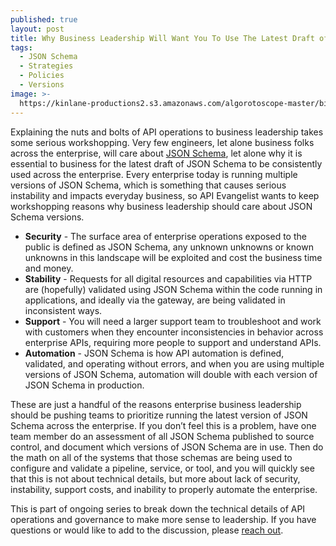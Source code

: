 ```yaml
---
published: true
layout: post
title: Why Business Leadership Will Want You To Use The Latest Draft of JSON Schema
tags:
  - JSON Schema
  - Strategies
  - Policies
  - Versions
image: >-
  https://kinlane-productions2.s3.amazonaws.com/algorotoscope-master/birth-of-a-nation-nyc-from-lex.jpeg
---
```

Explaining the nuts and bolts of API operations to business leadership takes some serious workshopping. Very few engineers, let alone business folks across the enterprise, will care about [JSON Schema](https://standards.apievangelist.com/store/json-schema/), let alone why it is essential to business for the latest draft of JSON Schema to be consistently used across the enterprise. Every enterprise today is running multiple versions of JSON Schema, which is something that causes serious instability and impacts everyday business, so API Evangelist wants to keep workshopping reasons why business leadership should care about JSON Schema versions.

- **Security** - The surface area of enterprise operations exposed to the public is defined as JSON Schema, any unknown unknowns or known unknowns in this landscape will be exploited and cost the business time and money.
- **Stability** - Requests for all digital resources and capabilities via HTTP are (hopefully) validated using JSON Schema within the code running in applications, and ideally via the gateway, are being validated in inconsistent ways.
- **Support** - You will need a larger support team to troubleshoot and work with customers when they encounter inconsistencies in behavior across enterprise APIs, requiring more people to support and understand APIs.
- **Automation** - JSON Schema is how API automation is defined, validated, and operating without errors, and when you are using multiple versions of JSON Schema, automation will double with each version of JSON Schema in production.

These are just a handful of the reasons enterprise business leadership should be pushing teams to prioritize running the latest version of JSON Schema across the enterprise. If you don’t feel this is a problem, have one team member do an assessment of all JSON Schema published to source control, and document which versions of JSON Schema are in use. Then do the math on all of the systems that those schemas are being used to configure and validate a pipeline, service, or tool, and you will quickly see that this is not about technical details, but more about lack of security, instability, support costs, and inability to properly automate the enterprise.

<div class="alert alert-danger" role="alert">
This is part of ongoing series to break down the technical details of API operations and governance to make more sense to leadership. If you have questions or would like to add to the discussion, please <a href="https://apievangelist.com/contact">reach out</a>.
</div>


